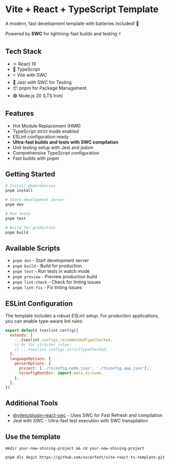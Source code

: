 # Vite + React + TypeScript Template

A modern, fast development template with batteries included! 🚀

Powered by **SWC** for lightning-fast builds and testing ⚡

## Tech Stack

- ⚛️ React 19
- 📜 TypeScript
- ⚡ Vite with SWC
- 🧪 Jest with SWC for Testing
- 📦 pnpm for Package Management
- 🟢 Node.js 20 (LTS Iron)

## Features

- Hot Module Replacement (HMR)
- TypeScript strict mode enabled
- ESLint configuration ready
- **Ultra-fast builds and tests with SWC compilation**
- Unit testing setup with Jest and jsdom
- Comprehensive TypeScript configuration
- Fast builds with pnpm

## Getting Started

```bash
# Install dependencies
pnpm install

# Start development server
pnpm dev

# Run tests
pnpm test

# Build for production
pnpm build
```

## Available Scripts

- `pnpm dev` - Start development server
- `pnpm build` - Build for production
- `pnpm test` - Run tests in watch mode
- `pnpm preview` - Preview production build
- `pnpm lint:check` - Check for linting issues
- `pnpm lint:fix` - Fix linting issues

## ESLint Configuration

The template includes a robust ESLint setup. For production applications, you can enable type-aware lint rules:

```js
export default tseslint.config({
  extends: [
    ...tseslint.configs.recommendedTypeChecked,
    // Or for stricter rules:
    // ...tseslint.configs.strictTypeChecked,
  ],
  languageOptions: {
    parserOptions: {
      project: ['./tsconfig.node.json', './tsconfig.app.json'],
      tsconfigRootDir: import.meta.dirname,
    },
  },
})
```

## Additional Tools

- [@vitejs/plugin-react-swc](https://github.com/vitejs/vite-plugin-react/blob/main/packages/plugin-react-swc) - Uses SWC for Fast Refresh and compilation
- Jest with SWC - Ultra-fast test execution with SWC transpilation

## Use the template
```
mkdir your-new-shining-project && cd your-new-shining-project

pnpm dlx degit https://github.com/oscarfont/vite-react-ts-template.git
```